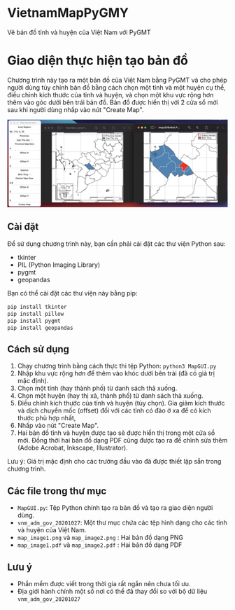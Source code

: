 # VietnamMapPyGMY
Vẽ bản đồ tỉnh và huyện của Việt Nam với PyGMT


# Giao diện thực hiện tạo bản đồ

Chương trình này tạo ra một bản đồ của Việt Nam bằng PyGMT và cho phép người dùng tùy chỉnh bản đồ bằng cách chọn một tỉnh và một huyện cụ thể, điều chỉnh kích thước của tỉnh và huyện, và chọn một khu vực rộng hơn thêm vào góc dưới bên trái bản đồ. Bản đồ được hiển thị với 2 cửa sổ mới sau khi người dùng nhấp vào nút "Create Map".

![GUI Image](GUI.png)

## Cài đặt

Để sử dụng chương trình này, bạn cần phải cài đặt các thư viện Python sau:

- tkinter
- PIL (Python Imaging Library)
- pygmt
- geopandas

Bạn có thể cài đặt các thư viện này bằng pip:

```
pip install tkinter
pip install pillow
pip install pygmt
pip install geopandas
```

## Cách sử dụng

1. Chạy chương trình bằng cách thực thi tệp Python: `python3 MapGUI.py`
2. Nhập khu vực rộng hơn để thêm vào khóc dưới bên trái (đã có giá trị mặc định).
2. Chọn một tỉnh (hay thành phố) từ danh sách thả xuống.
3. Chọn một huyện (hay thị xã, thành phố) từ danh sách thả xuống.
4. Điều chỉnh kích thước của tỉnh và huyện (tùy chọn). Gia giảm kích thước và dịch chuyển mốc (offset) đối với các tỉnh có đảo ở xa để có kích thước phù hợp nhất,
6. Nhấp vào nút "Create Map".
7. Hai bản đồ tỉnh và huyện được tạo sẽ được hiển thị trong một cửa sổ mới. Đồng thời hai bản đồ dạng PDF cũng được tạo ra để chỉnh sửa thêm (Adobe Acrobat, Inkscape, Illustrator).

Lưu ý: Giá trị mặc định cho các trường đầu vào đã được thiết lập sẵn trong chương trình.

## Các file trong thư mục

- `MapGUI.py`: Tệp Python chính tạo ra bản đồ và tạo ra giao diện người dùng.
- `vnm_adm_gov_20201027`: Một thư mục chứa các tệp hình dạng cho các tỉnh và huyện của Việt Nam.
- `map_image1.png` và `map_image2.png` : Hai bản đồ dạng PNG
- `map_image1.pdf` và `map_image2.pdf` : Hai bản đồ dạng PDF

## Lưu ý

- Phần mềm được viết trong thời gia rất ngắn nên chưa tối ưu.
- Địa giới hành chính một số nơi có thể đã thay đổi so với bộ dữ liệu `vnm_adm_gov_20201027`

